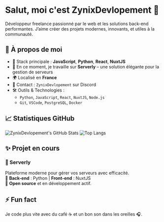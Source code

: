# Salut, moi c'est ZynixDevlopement 👋

Développeur freelance passionné par le web et les solutions back-end performantes. J’aime créer des projets modernes, innovants, et utiles à la communauté.

## 🚀 À propos de moi
- 🧠 Stack principale : **JavaScript**, **Python**, **React**, **NuxtJS**
- 🔭 En ce moment, je travaille sur **Serverly** – une solution élégante pour la gestion de serveurs
- 🌍 Localisé en **France**
- 💬 Contact : `ZynixDevlopement` sur Discord
- 🛠️ Outils & Technologies :
  - `Python`, `JavaScript`, `React`, `NuxtJS`, `Node.js`
  - `Git`, `VSCode`, `PostgreSQL`, `Docker`

## 📈 Statistiques GitHub

![ZynixDevlopement's GitHub Stats](https://github-readme-stats.vercel.app/api?username=ZynixDevlopement&show_icons=true&theme=radical)
![Top Langs](https://github-readme-stats.vercel.app/api/top-langs/?username=ZynixDevlopement&layout=compact&theme=radical)

## ✨ Projet en cours
### 🎯 Serverly
Plateforme moderne pour gérer vos serveurs avec efficacité.  
🧩 **Back-end** : Python | **Front-end** : NuxtJS  
📖 **Open source** et en développement actif.

## ⚡ Fun fact
Je code plus vite avec du café ☕ et un bon son dans les oreilles 🎧.
